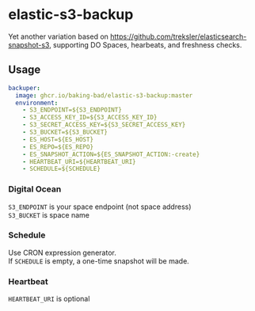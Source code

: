 # elastic-s3-backup

Yet another variation based on https://github.com/treksler/elasticsearch-snapshot-s3, supporting DO Spaces, hearbeats, and freshness checks.

## Usage
```yaml
backuper:
  image: ghcr.io/baking-bad/elastic-s3-backup:master
  environment:
    - S3_ENDPOINT=${S3_ENDPOINT}
    - S3_ACCESS_KEY_ID=${S3_ACCESS_KEY_ID}
    - S3_SECRET_ACCESS_KEY=${S3_SECRET_ACCESS_KEY}
    - S3_BUCKET=${S3_BUCKET}
    - ES_HOST=${ES_HOST}
    - ES_REPO=${ES_REPO}
    - ES_SNAPSHOT_ACTION=${ES_SNAPSHOT_ACTION:-create}
    - HEARTBEAT_URI=${HEARTBEAT_URI}
    - SCHEDULE=${SCHEDULE}
```

### Digital Ocean
`S3_ENDPOINT` is your space endpoint (not space address)  
`S3_BUCKET` is space name

### Schedule
Use CRON expression generator.  
If `SCHEDULE` is empty, a one-time snapshot will be made.

### Heartbeat
`HEARTBEAT_URI` is optional